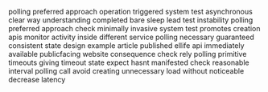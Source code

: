 polling preferred approach operation triggered system test asynchronous clear way understanding completed bare sleep lead test instability polling preferred approach check minimally invasive system test promotes creation apis monitor activity inside different service polling necessary guaranteed consistent state design example article published ellife api immediately available publicfacing website consequence check rely polling primitive timeouts giving timeout state expect hasnt manifested check reasonable interval polling call avoid creating unnecessary load without noticeable decrease latency